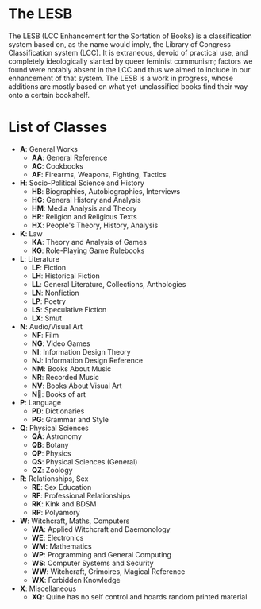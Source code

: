 # The LESB
The LESB (LCC Enhancement for the Sortation of Books) is 
a classification system based on, as the name would imply, the Library of Congress 
Classification system (LCC). It is extraneous, devoid of practical use, and completely 
ideologically slanted by queer feminist communism; factors we found were notably absent 
in the LCC and thus we aimed to include in our enhancement of that system. The LESB is 
a work in progress, whose additions are mostly based on what yet-unclassified books 
find their way onto a certain bookshelf.

# List of Classes

- **A**: General Works
  - **AA**: General Reference
  - **AC**: Cookbooks
  - **AF**: Firearms, Weapons, Fighting, Tactics
- **H**: Socio-Political Science and History
  - **HB**: Biographies, Autobiographies, Interviews
  - **HG**: General History and Analysis
  - **HM**: Media Analysis and Theory
  - **HR**: Religion and Religious Texts
  - **HX**: People's Theory, History, Analysis
- **K**: Law
  - **KA**: Theory and Analysis of Games
  - **KG**: Role-Playing Game Rulebooks
- **L**: Literature
  - **LF**: Fiction
  - **LH**: Historical Fiction
  - **LL**: General Literature, Collections, Anthologies
  - **LN**: Nonfiction
  - **LP**: Poetry
  - **LS**: Speculative Fiction
  - **LX**: Smut
- **N**: Audio/Visual Art
  - **NF**: Film
  - **NG**: Video Games
  - **NI**: Information Design Theory
  - **NJ**: Information Design Reference
  - **NM**: Books About Music
  - **NR**: Recorded Music
  - **NV**: Books About Visual Art
  - **N📖**: Books of art
- **P**: Language
  - **PD**: Dictionaries
  - **PG**: Grammar and Style
- **Q**: Physical Sciences
  - **QA**: Astronomy
  - **QB**: Botany
  - **QP**: Physics
  - **QS**: Physical Sciences (General)
  - **QZ**: Zoology
- **R**: Relationships, Sex
  - **RE**: Sex Education
  - **RF**: Professional Relationships
  - **RK**: Kink and BDSM
  - **RP**: Polyamory
- **W**: Witchcraft, Maths, Computers
  - **WA**: Applied Witchcraft and Daemonology
  - **WE**: Electronics
  - **WM**: Mathematics
  - **WP**: Programming and General Computing
  - **WS**: Computer Systems and Security
  - **WW**: Witchcraft, Grimoires, Magical Reference
  - **WX**: Forbidden Knowledge
- **X**: Miscellaneous
  - **XQ**: Quine has no self control and hoards random printed material
